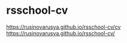 # rsschool-cv
https://rusinovarusya.github.io/rsschool-cv/cv  
https://rusinovarusya.github.io/rsschool-cv/
